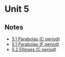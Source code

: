# Unit 5

## Notes

- <a href="../notes/PCHA_5.1_Parabolas_C.pdf">5.1 Parabolas (C period)</a>
- <a href="../notes/PCHA_5.1_Parabolas_F.pdf">5.1 Parabolas (F period)</a>
- <a href="../notes/PCHA_5.2_Ellipses_C.pdf">5.2 Ellipses (C period)</a>

